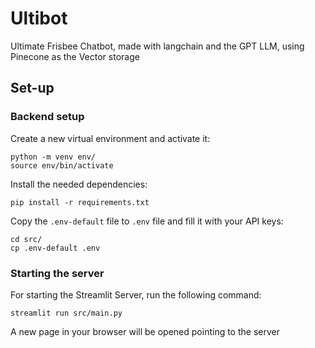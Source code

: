 # Ultibot

Ultimate Frisbee Chatbot, made with langchain and the GPT LLM, using Pinecone as the Vector storage

## Set-up

### Backend setup

Create a new virtual environment and activate it:

    python -m venv env/
    source env/bin/activate

Install the needed dependencies:

    pip install -r requirements.txt

Copy the `.env-default` file to `.env` file and fill it with your API keys:

    cd src/
    cp .env-default .env

### Starting the server

For starting the Streamlit Server, run the following command:

    streamlit run src/main.py

A new page in your browser will be opened pointing to the server